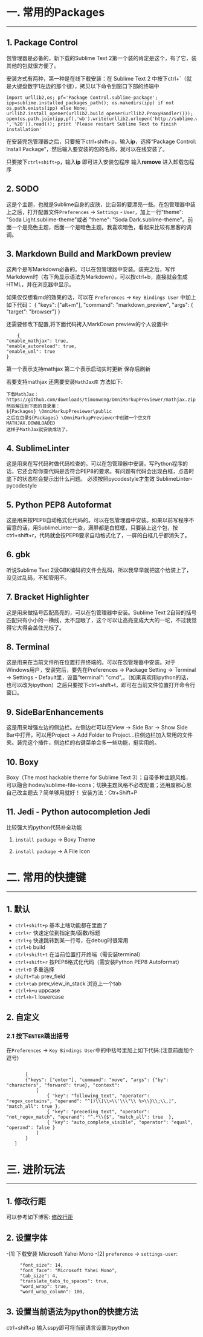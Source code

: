 # 一. 常用的Packages
----

## 1. Package Control

包管理器是必备的，新下载的Sublime Text 2第一个装的肯定是这个，有了它，装其他的包就很方便了。

安装方式有两种，第一种是在线下载安装：在 Sublime Text 2 中按下ctrl+\`（就是大键盘数字1左边的那个键），拷贝以下命令到窗口下部的终端中

    import urllib2,os; pf='Package Control.sublime-package'; ipp=sublime.installed_packages_path(); os.makedirs(ipp) if not os.path.exists(ipp) else None; urllib2.install_opener(urllib2.build_opener(urllib2.ProxyHandler())); open(os.path.join(ipp,pf),'wb').write(urllib2.urlopen('http://sublime.wbond.net/'+pf.replace(' ','%20')).read()); print 'Please restart Sublime Text to finish installation'  

  在安装完包管理器之后，只要按下ctrl+shift+p，输入**ip**，选择“Package Control: Install Package”，然后输入要安装的包的名称，就可以在线安装了。

只要按下`ctrl+shift+p`，输入**ip** 即可进入安装包程序 输入**remove** 进入卸载包程序


## 2. SODO
这是个主题，也就是Sublime自身的皮肤，比自带的要漂亮一些。在包管理器中装上之后，打开配置文件`Preferences` -> `Settings` - `User`，加上一行"theme": "Soda Light.sublime-theme"或者 "theme": "Soda Dark.sublime-theme"。前面一个是亮色主题，后面一个是暗色主题。我喜欢暗色，看起来比较有黑客的调调。




## 3. Markdown Build and MarkDown preview

这两个是写Markdown必备的。可以在包管理器中安装。装完之后，写作Markdown时（右下角显示语法为Markdown），可以按ctrl+b，直接就会生成HTML，并在浏览器中显示。

如果仅仅想看md的效果的话，可以在 `Preferences` -> `Key Bindings User` 中加上如下代码：
    { "keys": ["alt+m"], "command": "markdown_preview", "args": { "target": "browser"} }

还需要修改下配置,将下面代码拷入MarkDown preview的个人设置中:

``` 
    {
"enable_mathjax": true,
"enable_autoreload": true,
"enable_uml": true
}
```
第一个表示支持mathjax
第二个表示启动实时更新 保存后刷新

若要支持mathjax 还需要安装`MathJax库` 方法如下:

```
下载MathJax：https://github.com/downloads/timonwong/OmniMarkupPreviewer/mathjax.zip
然后解压到下面的目录里：
${Packages} \OmniMarkupPreviewer\public
之后在目录${Packages} \OmniMarkupPreviewer中创建一个空文件MATHJAX.DOWNLOADED
这样子MathJax就安装成功了。 
```



## 4. SublimeLinter
这是用来在写代码时做代码检查的。可以在包管理器中安装。写Python程序的话，它还会帮你查代码是否符合PEP8的要求。有问题有代码会出现白框，点击时底下的状态栏会提示出什么问题。
必须按照pycodestyle才生效
SublimeLinter-pycodestyle

## 5. Python PEP8 Autoformat

这是用来按PEP8自动格式化代码的。可以在包管理器中安装。如果以前写程序不留意的话，用SublimeLinter一查，满屏都是白框框，只要装上这个包，按ctrl+shift+r，代码就会按PEP8要求自动格式化了，一屏的白框几乎都消失了。

## 6. gbk

听说Sublime Text 2读GBK编码的文件会乱码，所以我早早就把这个给装上了，没见过乱码，不知管用不。

## 7. Bracket Highlighter

这是用来做括号匹配高亮的，可以在包管理器中安装。Sublime Text 2自带的括号匹配只有小小的一横线，太不显眼了，这个可以让高亮变成大大的一坨，不过我觉得它大得会盖住光标了。

## 8. Terminal

这是用来在当前文件所在位置打开终端的。可以在包管理器中安装。对于Windows用户，安装完后，要先在Preferences -> Package Setting -> Terminal -> Settings - Default里，设置"terminal": "cmd",。（如果喜欢用ipython的话，也可以改为ipython）之后只要按下ctrl+shift+t，即可在当前文件位置打开命令行窗口。


## 9. SideBarEnhancements
这是用来增强左边的侧边栏。左侧边栏可以在View -> Side Bar -> Show Side Bar中打开，可以用Project -> Add Folder to Project...往侧边栏加入常用的文件夹。装完这个插件，侧边栏的右键菜单会多一些功能，挺实用的。


## 10. Boxy
Boxy（The most hackable theme for Sublime Text 3）；自带多种主题风格，
可以融合ihodev/sublime-file-icons；切换主题风格不必改配置；还用废那心思自己改主题去？简单够用就好！
安装方法：Ctr+Shift+P


## 11. Jedi - Python autocompletion Jedi
比较强大的python代码补全功能

1. `install package` -> Boxy Theme

2. `install package` -> A File Icon


# 二. 常用的快捷键
----

## 1. 默认

- `ctrl+shift+p` 基本上啥功能都在里面了
- `ctrl+r` 快速定位到指定类/函数/标题
- `ctrl+g` 快速跳转到某一行号，在debug时很常用
- `ctrl+b` build
- `ctrl+shift+t` 在当前位置打开终端（需安装terminal）
- `ctrl+shift+r` 按PEP8格式化代码（需安装Python PEP8 Autoformat）
- `ctrl+D` 多重选择
- `shift+Tab` prev_field 
- `ctrl+tab` prev_view_in_stack 浏览上一个tab
- `ctrl+k+u` uppcase
- `ctrl+k+l` lowercase

## 2. 自定义

### 2.1 按下`ENTER`跳出括号

在`Preferences` -> `Key Bindings User`中的中括号里加上如下代码:(注意前面加个逗号)
 ```python代码
   
        [  
        {"keys": ["enter"], "command": "move", "args": {"by": "characters", "forward": true}, "context":  
            [  
                { "key": "following_text", "operator": "regex_contains", "operand": "^[)\\]\\>\\'\\\"\\ %>\\}\\;\\,]", "match_all": true },  
                { "key": "preceding_text", "operator": "not_regex_match", "operand": "^.*\\{$", "match_all": true  },  
                { "key": "auto_complete_visible", "operator": "equal", "operand": false }  
            ]  
        }  
    ]  
```


# 三. 进阶玩法
----

## 1. 修改行距

可以参考如下博客:
[修改行距](http://www.feelcss.com/sublime-text-2-settings.html)

## 2. 设置字体
-[1] 下载安装 Microsoft Yahei Mono
-[2] ```preference``` -> ```settings-user```:

``` 
     "font_size": 14,
     "font_face": "Microsoft Yahei Mono",
     "tab_size": 4,
     "translate_tabs_to_spaces": true,
     "word_wrap": true,
     "word_wrap_column": 100,
```

## 3. 设置当前语法为python的快捷方法

ctrl+shift+p 输入sspy即可将当前语言设置为python

